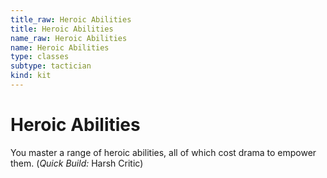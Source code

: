 ```yaml
---
title_raw: Heroic Abilities
title: Heroic Abilities
name_raw: Heroic Abilities
name: Heroic Abilities
type: classes
subtype: tactician
kind: kit
---
```


# Heroic Abilities

You master a range of heroic abilities, all of which cost drama to empower them. (*Quick Build:* Harsh Critic)
